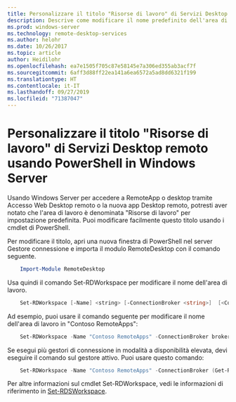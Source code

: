 ```yaml
---
title: Personalizzare il titolo "Risorse di lavoro" di Servizi Desktop remoto usando PowerShell in Windows Server
description: Descrive come modificare il nome predefinito dell'area di lavoro in Windows Server.
ms.prod: windows-server
ms.technology: remote-desktop-services
ms.author: helohr
ms.date: 10/26/2017
ms.topic: article
author: Heidilohr
ms.openlocfilehash: ea7e1505f705c87e58145e7a306ed355ab3acf7f
ms.sourcegitcommit: 6aff3d88ff22ea141a6ea6572a5ad8dd6321f199
ms.translationtype: HT
ms.contentlocale: it-IT
ms.lasthandoff: 09/27/2019
ms.locfileid: "71387047"
---
```

# <a name="customize-the-rds-title-work-resources-using-powershell-on-windows-server"></a>Personalizzare il titolo "Risorse di lavoro" di Servizi Desktop remoto usando PowerShell in Windows Server

Usando Windows Server per accedere a RemoteApp o desktop tramite Accesso Web Desktop remoto o la nuova app Desktop remoto, potresti aver notato che l'area di lavoro è denominata "Risorse di lavoro" per impostazione predefinita.  Puoi modificare facilmente questo titolo usando i cmdlet di PowerShell.

Per modificare il titolo, apri una nuova finestra di PowerShell nel server Gestore connessione e importa il modulo RemoteDesktop con il comando seguente.

```powershell
    Import-Module RemoteDesktop
```

Usa quindi il comando Set-RDWorkspace per modificare il nome dell'area di lavoro.

```powershell
    Set-RDWorkspace [-Name] <string> [-ConnectionBroker <string>]  [<CommonParameters>]
```   

Ad esempio, puoi usare il comando seguente per modificare il nome dell'area di lavoro in "Contoso RemoteApps":

```powershell
    Set-RDWorkspace -Name "Contoso RemoteApps" -ConnectionBroker broker01.contoso.com
```

Se esegui più gestori di connessione in modalità a disponibilità elevata, devi eseguire il comando sul gestore attivo. Puoi usare questo comando:

```powershell
    Set-RDWorkspace -Name "Contoso RemoteApps" -ConnectionBroker (Get-RDConnectionBrokerHighAvailability).ActiveManagementServer
```

Per altre informazioni sul cmdlet Set-RDWorkspace, vedi le informazioni di riferimento in [Set-RDSWorkspace](https://docs.microsoft.com/powershell/module/remotedesktop/set-rdworkspace?view=win10-ps).